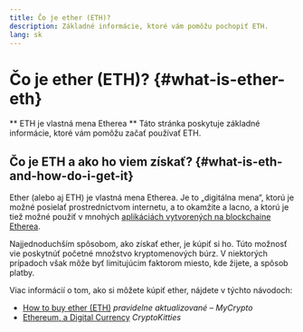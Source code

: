 ```yaml
---
title: Čo je ether (ETH)?
description: Základné informácie, ktoré vám pomôžu pochopiť ETH.
lang: sk
---
```


# Čo je ether (ETH)? {#what-is-ether-eth}

<FeaturedText>

** ETH je vlastná mena Etherea ** Táto stránka poskytuje základné informácie, ktoré vám pomôžu začať používať ETH.

</FeaturedText>

## Čo je ETH a ako ho viem získať? {#what-is-eth-and-how-do-i-get-it}

Ether (alebo aj ETH) je vlastná mena Etherea. Je to „digitálna mena“, ktorú je možné posielať prostredníctvom internetu, a to okamžite a lacno, a ktorú je tiež možné použiť v mnohých [aplikáciách vytvorených na blockchaine Etherea](/sk/dapps/).

Najjednoduchším spôsobom, ako získať ether, je kúpiť si ho. Túto možnosť vie poskytnúť početné množstvo kryptomenových búrz. V niektorých prípadoch však môže byť limitujúcim faktorom miesto, kde žijete, a spôsob platby.

Viac informácií o tom, ako si môžete kúpiť ether, nájdete v týchto návodoch:

- [How to buy ether (ETH)](https://support.mycrypto.com/how-to/getting-started/how-to-buy-ether-with-usd) _pravidelne aktualizované – MyCrypto_
- [Ethereum, a Digital Currency](https://www.cryptokitties.co/faq#ethereum-a-digital-currency) _CryptoKitties_
